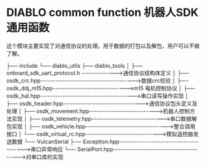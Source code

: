 # DIABLO common function 机器人SDK通用函数

​	这个模块主要实现了对通信协议的处理。用于数据的打包以及解包，用户可以不做了解。

├── include
    └── diablo_utils
        ├── diablo_tools
        │   ├── onboard_sdk_uart_protocol.h -------------->通信协议结构体定义
        │   ├── osdk_crc.hpp-------------------------------------->数据crc校验
        │   ├── osdk_ddj_m15.hpp------------------------------>m15 电机控制协议
        │   ├── osdk_hal.hpp-------------------------------------->串口读写操作实现
        │   ├── osdk_header.hpp-------------------------------->通信协议包头定义及处理
        │   ├── osdk_movement.hpp--------------------------->机器人控制方法实现
        │   ├── osdk_telemetry.hpp----------------------------->串口数据解包实现
        │   ├── osdk_vehicle.hpp--------------------------------->整合调用接口
        │   └── osdk_virtual_rc.hpp------------------------------>模拟遥控器发送数据
        └── VulcanSerial
           ├── Exception.hpp--------------------------------------->串口异常响应
           └── SerialPort.hpp--------------------------------------->对串口库的实现
